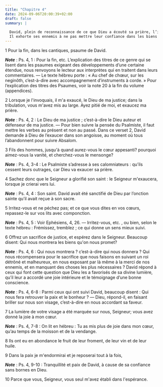 ```yaml
---
title: "Chapitre 4"
date: 2024-09-06T20:00:39+02:00
draft: false
summary: |
  
  David, plein de reconnaissance de ce que Dieu a écouté sa prière, l’invoque de nouveau.
  Il exhorte ses ennemis à ne pas mettre leur confiance dans les biens de ce monde, mais à ne chercher, comme lui, leur repos qu’en Dieu seul.
---
```



1 Pour la fin, dans les cantiques, psaume de David.

***Note*** :  Ps. 4, 1 : Pour la fin, etc. L’explication des titres de ce genre qui se lisent dans les psaumes exigeant des développements d’une certaine étendue, nous renvoyons le lecteur aux interprètes qui en traitent dans leurs commentaires. ― Le texte hébreu porte : « Au chef de chœur, sur les neginôth, c’est-à-dire avec accompagnement d’instruments à corde. » Pour l’explication des titres des Psaumes, voir la note 20 à la fin du volume (appendices).


2 Lorsque je l'invoquais, il m'a exaucé, le Dieu de ma justice; dans la tribulation, vous m'avez mis au large. Ayez pitié de moi, et exaucez ma prière.

***Note*** :  Ps. 4, 2 : Le Dieu de ma justice ; c’est-à-dire le Dieu auteur et défenseur de ma justice. ― Pour bien suivre la pensée du Psalmiste, il faut mettre les verbes au présent et non au passé. Dans ce verset 2, David demande à Dieu de l’exaucer dans son angoisse, au moment où tous l’abandonnent pour suivre Absalom.


3 Fils des hommes, jusqu'à quand aurez-vous le cœur appesanti? pourquoi aimez-vous la vanité, et cherchez-vous le mensonge?

***Note*** :  Ps. 4, 3-4 : Le Psalmiste s’adresse à ses calomniateurs : qu’ils cessent leurs outrages, car Dieu va exaucer sa prière.

4 Sachez donc que le Seigneur a glorifié son saint : le Seigneur m'exaucera, lorsque je crierai vers lui.

***Note*** :  Ps. 4, 4 : Son saint. David avait été sanctifié de Dieu par l’onction sainte qu’il avait reçue à son sacre.


5 Irritez-vous et ne péchez pas; et ce que vous dites en vos cœurs, repassez-le sur vos lits avec componction.

***Note*** :  Ps. 4, 5 : Voir Ephésiens, 4, 26. ― Irritez-vous, etc. , ou bien, selon le texte hébreu : Frémissez, tremblez ; ce qui donne un sens mieux suivi.

6 Offrez un sacrifice de justice, et espérez dans le Seigneur. Beaucoup disent: Qui nous montrera les biens qu'on nous promet?

***Note*** :  Ps. 4, 6 : Qui nous montrera ? c’est-à-dire qui nous donnera ? Qui nous récompensera pour le sacrifice que nous faisons en suivant un roi détrôné et malheureux, en nous exposant par là même à la merci de nos ennemis, et en manquant des choses les plus nécessaires ? David répond à ceux qui font cette question que Dieu les a favorisés de sa divine lumière, qu’il leur a accordé une joie intérieure et le témoignage d’une bonne conscience.

***Note*** :  Ps. 4, 6-8 : Parmi ceux qui ont suivi David, beaucoup disent : Qui nous fera retrouver la paix et le bonheur ? ― Dieu, répond-il, en faisant briller sur nous son visage, c’est-à-dire en nous accordant sa faveur.


7 La lumière de votre visage a été marquée sur nous, Seigneur; vous avez donné la joie à mon cœur.

***Note*** :  Ps. 4, 7-8 : On lit en hébreu : Tu as mis plus de joie dans mon cœur, qu’au temps de la moisson et de la vendange.

8 Ils ont eu en abondance le fruit de leur froment, de leur vin et de leur huile.


9 Dans la paix je m'endormirai et je reposerai tout à la fois,

***Note*** :  Ps. 4, 9-10 : Tranquillité et paix de David, à cause de sa confiance sans bornes en Dieu.

10 Parce que vous, Seigneur, vous seul m'avez établi dans l'espérance.

